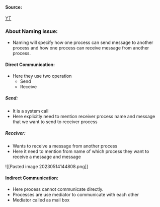 #### Source:
[YT](https://www.youtube.com/watch?v=fSMVWmGPqlM&list=PLXj4XH7LcRfDrdQuJTHIPmKMpa7eYVaPm&index=13)

### About Naming issue:

* Naming will specify how one process can send message to another process and how one process can receive message from another process.

#### Direct Communication:

* Here they use two operation
	* Send
	* Receive

##### Send:
* It is a system call
* Here explicitly need to mention receiver process name and message that we want to send to receiver process

##### Receiver:
* Wants to receive a message from another process
* Here it need to mention from name of which process they want to receive a message and message

![[Pasted image 20230514144808.png]]

#### Indirect Communication:

* Here process cannot communicate directly.
* Processes are use mediator to communicate with each other
* Mediator called as mail box
